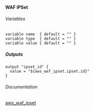 #### WAF IPSet


###### Variables
```
variable name  { default = "" }
variable type  { default = "" }
variable value { default = "" }
```

##### Outputs
```
output "ipset_id" {
  value = "${aws_waf_ipset.ipset.id}"
}
```

###### Documentation
[aws_waf_ipset](https://www.terraform.io/docs/providers/aws/r/waf_ipset.html)
